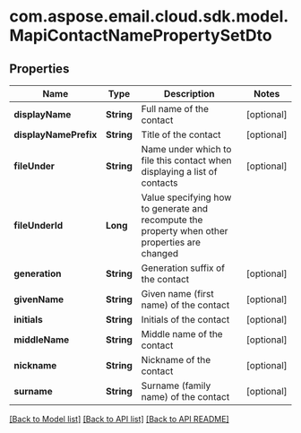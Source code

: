 
# com.aspose.email.cloud.sdk.model.MapiContactNamePropertySetDto

## Properties
Name | Type | Description | Notes
------------ | ------------- | ------------- | -------------
**displayName** | **String** | Full name of the contact              |  [optional]
**displayNamePrefix** | **String** | Title of the contact              |  [optional]
**fileUnder** | **String** | Name under which to file this contact when displaying a list of contacts              |  [optional]
**fileUnderId** | **Long** | Value specifying how to generate and recompute the property when other properties are changed              | 
**generation** | **String** | Generation suffix of the contact              |  [optional]
**givenName** | **String** | Given name (first name) of the contact              |  [optional]
**initials** | **String** | Initials of the contact              |  [optional]
**middleName** | **String** | Middle name of the contact              |  [optional]
**nickname** | **String** | Nickname of the contact              |  [optional]
**surname** | **String** | Surname (family name) of the contact              |  [optional]


[[Back to Model list]](README.md#documentation-for-models) [[Back to API list]](README.md#documentation-for-api-endpoints) [[Back to API README]](README.md)

